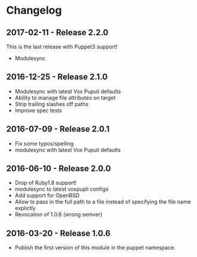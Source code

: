 # Changelog

## 2017-02-11 - Release 2.2.0

This is the last release with Puppet3 support!
* Modulesync

## 2016-12-25 - Release 2.1.0

* Modulesync with latest Vox Pupuli defaults
* Ability to manage file attributes on target
* Strip trailing slashes off paths
* Improve spec tests

## 2016-07-09 - Release 2.0.1

* Fix some typos/spelling
* modulesync with latest Vox Pupuli defaults

## 2016-06-10 - Release 2.0.0

* Drop of Ruby1.8 support!
* modulesync to latest voxpupli configs
* Add support for OpenBSD
* Allow to pass in the full path to a file instead of specifying the file name explictly
* Revocation of 1.0.6 (wrong semver)

## 2016-03-20 - Release 1.0.6

* Publish the first version of this module in the puppet namespace.

